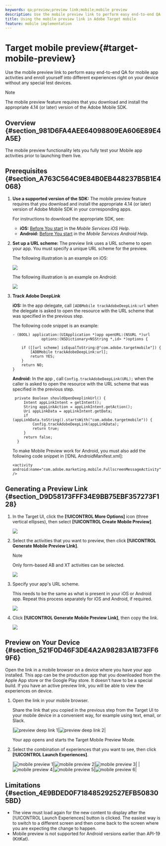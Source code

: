 ```yaml
---
keywords: qa;preview;preview link;mobile;mobile preview
description: Use the mobile preview link to perform easy end-to-end QA for mobile app activities and enroll yourself into different experiences right on your device without any special test devices.
title: Using the mobile preview link in Adobe Target mobile
feature: mobile implementation
---
```


# Target mobile preview{#target-mobile-preview}

Use the mobile preview link to perform easy end-to-end QA for mobile app activities and enroll yourself into different experiences right on your device without any special test devices.

>[!NOTE]
>
>The mobile preview feature requires that you download and install the appropriate 4.14 (or later) version of the Adobe Mobile SDK.

## Overview {#section_981D6FA4AEE64098809EA606E89E4A5E}

The mobile preview functionality lets you fully test your Mobile app activities prior to launching them live.

## Prerequisites {#section_A763C564C9E84B0EB448237B5B1E4068}

1. **Use a supported version of the SDK:** The mobile preview feature requires that you download and install the appropriate 4.14 (or later) version of Adobe Mobile SDK in your corresponding apps.

   For instructions to download the appropriate SDK, see:

    * **iOS:** [Before You start](https://experienceleague.adobe.com/docs/mobile-services/ios/getting-started-ios/requirements.html) in the *Mobile Services iOS Help*. 
    * **Android:** [Before You start](https://experienceleague.adobe.com/docs/mobile-services/android/getting-started-android/requirements.html) in the *Mobile Services Android Help*.

1. **Set up a URL scheme:** The preview link uses a URL scheme to open your app. You must specify a unique URL scheme for the preview.

   The following illustration is an example on iOS:

   ![](assets/mobile-preview-url-scheme-ios.png)

   The following illustration is an example on Android:

   ![](assets/Android_Deeplink.png)

1. **Track Adobe DeepLink**

   **iOS:** In the app delegate, call `[ADBMobile trackAdobeDeepLink:url` when the delegate is asked to open the resource with the URL scheme that was specified in the previous step.

   The following code snippet is an example:

   ```
   - (BOOL) application:(UIApplication *)app openURL:(NSURL *)url 
                options:(NSDictionary<NSString *,id> *)options { 
    
       if ([[url scheme] isEqualToString:@"com.adobe.targetmobile"]) { 
           [ADBMobile trackAdobeDeepLink:url]; 
           return YES; 
       } 
       return NO; 
   } 
   
   ```

   **Android:** In the app , call `Config.trackAdobeDeepLink(URL);` when the caller is asked to open the resource with the URL scheme that was specified in the previous step.

   ```
    private Boolean shouldOpenDeeplinkUrl() { 
        Intent appLinkIntent = getIntent(); 
        String appLinkAction = appLinkIntent.getAction(); 
        Uri appLinkData = appLinkIntent.getData; 
        if (appLinkData.toString().startsWith("com.adobe.targetmobile")) { 
            Config.trackAdobeDeepLink(appLinkData); 
            return true; 
        } 
        return false; 
     }
   ```

   To make Mobile Preview work for Android, you must also add the following code snippet in [!DNL AndroidManifest.xml]:

   ```
   <activity android:name="com.adobe.marketing.mobile.FullscreenMessageActivity" />
   ```

## Generating a Preview Link {#section_D9D58173FFF34E9BB75EBF357273F128}

1. In the Target UI, click the **[!UICONTROL More Options]** icon (three vertical ellipses), then select **[!UICONTROL Create Mobile Preview]**.

   ![](assets/mobile-preview-create.png)

1. Select the activities that you want to preview, then click **[!UICONTROL Generate Mobile Preview LInk]**.

   >[!NOTE]
   >
   >Only form-based AB and XT activities can be selected.

   ![](assets/mobile-preview-select-activities.png)

1. Specify your app's URL scheme.

   This needs to be the same as what is present in your iOS or Android app. Repeat this process separately for iOS and Android, if required.

   ![](assets/mobile-preview-enter-url-scheme.png)

1. Click **[!UICONTROL Generate Mobile Preview Link]**, then copy the link.

   ![](assets/mobile-preview-generate-and-copy.png)

## Preview on Your Device {#section_521F0D46F3DE4A2A98283A1B73FF69F6}

Open the link in a mobile browser on a device where you have your app installed. This app can be the production app that you downloaded from the Apple App store or the Google Play store. It doesn't have to be a special build. If you have an active preview link, you will be able to view the experiences on device.

1. Open the link in your mobile browser.

    Share the link that you copied in the previous step from the Target UI to your mobile device in a convenient way, for example using text, email, or Slack.

    |![preview deep link 1](/help/c-target-mobile-app/assets/mobile-preview-open-deeplink.png)|![preview deep link 2](/help/c-target-mobile-app/assets/mobile-preview-open-app.png)|

    Your app opens and starts the Target Mobile Preview Mode. 

1. Select the combination of experiences that you want to see, then click **[!UICONTROL Launch Experiences]**.

   |![mobile preview 1](/help/c-target-mobile-app/assets/mobile-preview-experience-selection-1.png)|![mobile preview 2](/help/c-target-mobile-app/assets/mobile-preview-experience-result-1-france.png)|![mobile preview 3](/help/c-target-mobile-app/assets/mobile-preview-experience-result-1-shipfree.png)|
   |![mobile preview 4](/help/c-target-mobile-app/assets/mobile-preview-experience-selection-2.png)|![mobile preview 5](/help/c-target-mobile-app/assets/mobile-preview-experience-result-2-aus.png)|![mobile preview 6](/help/c-target-mobile-app/assets/mobile-preview-experience-result-2-10off.png)|

## Limitations {#section_4E9BDED0F718485292527EFB508305BD}

* The view must load again for the new content to display after the [!UICONTROL Launch Experiences] button is clicked. The easiest way is to switch to a different screen and then come back to the screen where you are expecting the change to happen. 
* Mobile preview is not supported for Android versions earlier than API-19 (KitKat).